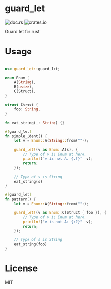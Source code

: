 # guard_let

![doc.rs](https://docs.rs/guard_let/badge.svg)
![crates.io](https://img.shields.io/crates/v/guard_let.svg)

Guard let for rust


# Usage

```rust

use guard_let::guard_let;

enum Enum {
    A(String),
    B(usize),
    C(Struct),
}

struct Struct {
    foo: String,
}

fn eat_string(_: String) {}

#[guard_let]
fn simple_ident() {
    let v = Enum::A(String::from(""));

    guard_let!(v as Enum::A(s), {
        // Type of v is Enum at here.
        println!("v is not A: {:?}", v);
        return;
    });

    // Type of s is String
    eat_string(s)
}

#[guard_let]
fn pattern() {
    let v = Enum::A(String::from(""));

    guard_let!(v as Enum::C(Struct { foo }), {
        // Type of v is Enum at here.
        println!("v is not A: {:?}", v);
        return;
    });

    // Type of s is String
    eat_string(foo)
}


```


# License
MIT